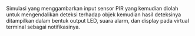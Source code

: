 Simulasi yang menggambarkan input sensor PIR yang kemudian diolah untuk mengendalikan deteksi terhadap objek kemudian hasil deteksinya ditampilkan dalam bentuk output LED, suara alarm, dan display pada virtual terminal sebagai notifikasinya.
